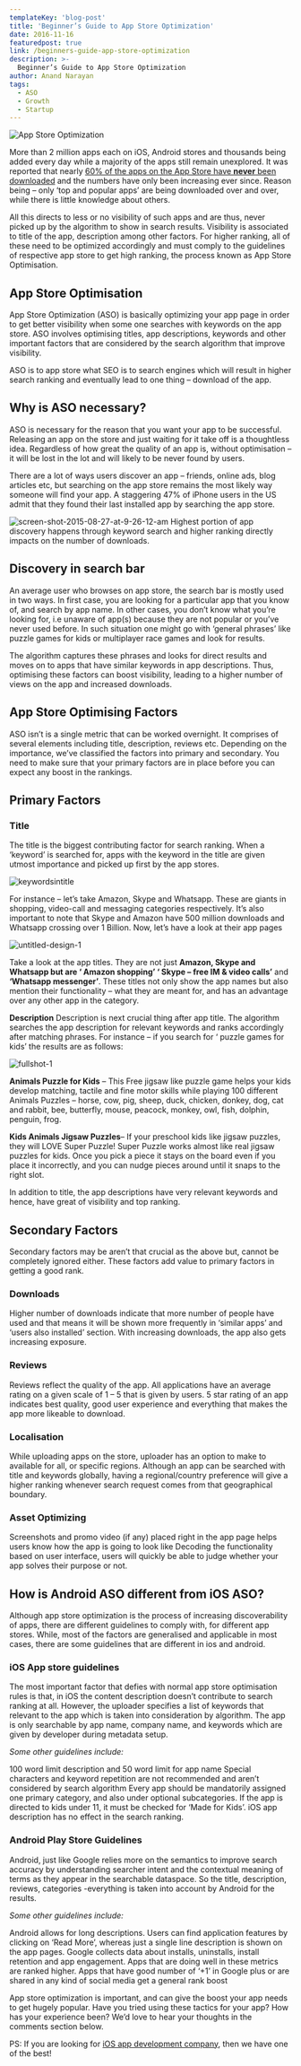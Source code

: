 ```yaml
---
templateKey: 'blog-post'
title: 'Beginner’s Guide to App Store Optimization'
date: 2016-11-16
featuredpost: true
link: /beginners-guide-app-store-optimization
description: >-
  Beginner’s Guide to App Store Optimization
author: Anand Narayan
tags:
  - ASO
  - Growth
  - Startup
---
```


![App Store Optimization](./images/ASO-01.png)


More than 2 million apps each on iOS, Android stores and thousands being added every day while a majority of the apps still remain unexplored. It was reported that nearly [60% of the apps on the App Store have __never__ been downloaded](http://appdiggity.com/60-of-app-store-apps-have-never-been-downloaded/) and the numbers have only been increasing ever since. Reason being – only ‘top and popular apps’ are being downloaded over and over, while there is little knowledge about others.

All this directs to less or no visibility of such apps and are thus, never picked up by the algorithm to show in search results. Visibility is associated to title of the app, description among other factors. For higher ranking, all of these need to be optimized accordingly and must comply to the guidelines of respective app store to get high ranking, the process known as App Store Optimisation.


## App Store Optimisation
App Store Optimization (ASO) is basically optimizing your app page in order to get better visibility when some one searches with keywords on the app store. ASO involves optimising titles, app descriptions, keywords and other important factors that are considered by the search algorithm that improve visibility.

ASO is to app store what SEO is to search engines which will result in higher search ranking and eventually lead to one thing – download of the app.

## Why is ASO necessary?
ASO is necessary for the reason that you want your app to be successful. Releasing an app on the store and just waiting for it take off is a thoughtless idea. Regardless of how great the quality of an app is, without optimisation – it will be lost in the lot and will likely to be never found by users.

There are a lot of ways users discover an app – friends, online ads, blog articles etc, but searching on the app store remains the most likely way someone will find your app. A staggering 47% of iPhone users in the US admit that they found their last installed app by searching the app store.

![screen-shot-2015-08-27-at-9-26-12-am](./images/Screen-Shot-2015-08-27-at-9.26.12-AM.png)
Highest portion of app discovery happens through keyword search and higher ranking directly impacts on the number of downloads.



## Discovery in search bar
An average user who browses on app store, the search bar is mostly used in two ways. In first case, you are looking for a particular app that you know of, and search by app name. In other cases, you don’t know what you’re looking for, i.e unaware of app(s) because they are not popular or you’ve never used before. In such situation one might go with ‘general phrases’ like puzzle games for kids or multiplayer race games  and look for results.


The algorithm captures these phrases and looks for direct results and moves on to apps that have similar keywords in app descriptions. Thus, optimising these factors can boost visibility, leading to a higher number of views on the app and increased downloads.



## App Store Optimising Factors


ASO isn’t is a single metric that can be worked overnight. It comprises of several elements including title, description, reviews etc. Depending on the importance, we’ve classified the factors into primary and secondary. You need to make sure that your primary factors are in place before you can expect any boost in the rankings.



## Primary Factors
### Title
The title is the biggest contributing factor for search ranking. When a ‘keyword’ is searched for, apps with the keyword in the title are given utmost importance and picked up first by the app stores.

![keywordsintitle](./images/KeywordsInTitle.png)


For instance – let’s take Amazon, Skype and Whatsapp. These are giants in shopping, video-call and messaging categories respectively. It’s also important to note that Skype and Amazon have 500 million downloads and Whatsapp crossing over 1 Billion. Now, let’s have a look at their app pages

![untitled-design-1](./images/Untitled-design-1.png)



Take a look at the app titles. They are not just __Amazon, Skype and Whatsapp but are ‘ Amazon shopping’ ‘ Skype – free IM & video calls’__ and __‘Whatsapp messenger’__. These titles not only show the app names but also mention their functionality – what they are meant for, and has an advantage over any other app in the category.



__Description__
Description is next crucial thing after app title. The algorithm searches the app description for relevant keywords and ranks accordingly after matching phrases. For instance – if you search for ‘ puzzle games for kids’ the results are as follows:

![fullshot-1](./images/fullshot-1.png)

__Animals Puzzle for Kids__ –  This Free jigsaw like puzzle game helps your kids develop matching, tactile and fine motor skills while playing 100 different Animals Puzzles – horse, cow, pig, sheep, duck, chicken, donkey, dog, cat and rabbit, bee, butterfly, mouse, peacock, monkey, owl, fish, dolphin, penguin, frog.

__Kids Animals Jigsaw Puzzles__– If your preschool kids like jigsaw puzzles, they will LOVE Super Puzzle! Super Puzzle works almost like real jigsaw puzzles for kids. Once you pick a piece it stays on the board even if you place it incorrectly, and you can nudge pieces around until it snaps to the right slot.

In addition to title, the app descriptions have very relevant keywords and hence, have great of visibility and top ranking.



## Secondary Factors
Secondary factors may be aren’t that crucial as the above but, cannot be completely ignored either. These factors add value to primary factors in getting a good rank.



### Downloads
Higher number of downloads indicate that more number of people have used and that means it will be shown more frequently in ‘similar apps’ and ‘users also installed’ section. With increasing downloads, the app also gets increasing exposure.


### Reviews
Reviews reflect the quality of the app. All applications have an average rating on a given scale of 1 – 5 that is given by users. 5 star rating of an app indicates best quality, good user experience and everything that makes the app more likeable to download.



### Localisation
While uploading apps on the store, uploader has an option to make to available for all, or specific regions. Although an app can be searched with title and keywords globally, having a regional/country preference will give a higher ranking whenever search request comes from that geographical boundary.



### Asset Optimizing
Screenshots and promo video (if any)  placed right in the app page helps users know how the app is going to look like Decoding the functionality based on user interface, users will quickly be able to judge whether your app solves their purpose or not.



## How is Android ASO different from iOS ASO?
Although app store optimization is the process of increasing discoverability of apps, there are different guidelines to comply with, for different app stores. While, most of the factors are generalised and applicable in most cases, there are some guidelines that are different in ios and android.



### iOS App store guidelines
The most important factor that defies with normal app store optimisation rules is that, in iOS the content description doesn’t contribute to search ranking at all. However, the uploader specifies a list of keywords that relevant to the app which is taken into consideration by algorithm. The app is only searchable by app name, company name, and keywords which are given by developer during metadata setup.



_Some other guidelines include:_

100 word limit description and 50 word limit for app name
Special characters and keyword repetition are not recommended and aren’t considered by search algorithm
Every app should be mandatorily assigned one primary category, and also under optional subcategories. If the app is directed to kids under 11, it must be checked for ‘Made for Kids’.
iOS app description has no effect in the search ranking.


### Android Play Store Guidelines

Android, just like Google relies more on the semantics to improve search accuracy by understanding searcher intent and the contextual meaning of terms as they appear in the searchable dataspace. So the title, description, reviews, categories -everything is taken into account by Android for the results.



_Some other guidelines include:_

Android allows for long descriptions. Users can find application features by clicking on ‘Read More’, whereas just a single line description is shown on the app pages.
Google collects data about installs, uninstalls, install retention and app engagement. Apps that are doing well in these metrics are ranked higher.
Apps that have good number of ‘+1’ in Google plus or are shared in any kind of social media get a general rank boost


App store optimization is important, and can give the boost your app needs to get hugely popular. Have you tried using these tactics for your app? How has your experience been? We’d love to hear your thoughts in the comments section below.

PS: If you are looking for [iOS app development company](/iphone-ios-app-development-company-in-bangalore), then we have one of the best!